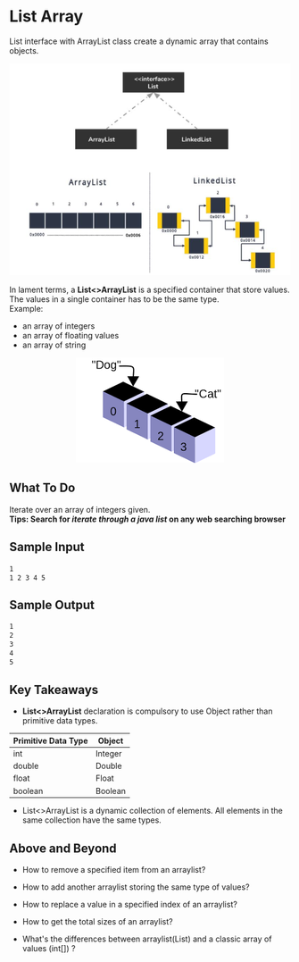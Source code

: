 # List Array
List interface with ArrayList class create a dynamic array that contains objects.

<p align="center">
 <img src="metadata/array.JPG">
</p>

In lament terms, a **List<>ArrayList** is a specified container that store values. \
The values in a single container has to be the same type. \
Example:
- an array of integers
- an array of floating values
- an array of string

<p align="center">
 <img src="metadata/container.png">
</p>

## **What To Do**
Iterate over an array of integers given. \
**Tips: Search for _iterate through a java list_ on any web searching browser**


## **Sample Input**
```
1
1 2 3 4 5
```

## **Sample Output**
```
1
2
3
4
5
```

## **Key Takeaways**
- **List<>ArrayList** declaration is compulsory to use Object rather than primitive data types.

| Primitive Data Type | Object |
| --- | ----------- |
| int | Integer |
| double | Double |
| float | Float |
| boolean  | Boolean |

- List<>ArrayList is a dynamic collection of elements. All elements in the same collection have the same types.

## **Above and Beyond**
- How to remove a specified item from an arraylist?

- How to add another arraylist storing the same type of values?

- How to replace a value in a specified index of an arraylist?

- How to get the total sizes of an arraylist?

- What's the differences between arraylist(List<Integer>) and a classic array of values (int[]) ?

